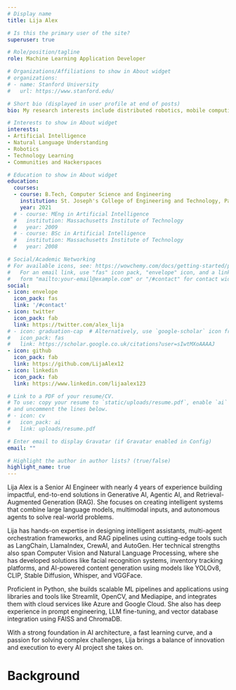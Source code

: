 ```yaml
---
# Display name
title: Lija Alex

# Is this the primary user of the site?
superuser: true

# Role/position/tagline
role: Machine Learning Application Developer

# Organizations/Affiliations to show in About widget
# organizations:
# - name: Stanford University
#   url: https://www.stanford.edu/

# Short bio (displayed in user profile at end of posts)
bio: My research interests include distributed robotics, mobile computing and programmable matter.

# Interests to show in About widget
interests:
- Artificial Intelligence
- Natural Language Understanding
- Robotics
- Technology Learning
- Communities and Hackerspaces

# Education to show in About widget
education:
  courses:
  - course: B.Tech, Computer Science and Engineering
    institution: St. Joseph's College of Engineering and Technology, Palai
    year: 2021
  # - course: MEng in Artificial Intelligence
  #   institution: Massachusetts Institute of Technology
  #   year: 2009
  # - course: BSc in Artificial Intelligence
  #   institution: Massachusetts Institute of Technology
  #   year: 2008

# Social/Academic Networking
# For available icons, see: https://wowchemy.com/docs/getting-started/page-builder/#icons
#   For an email link, use "fas" icon pack, "envelope" icon, and a link in the
#   form "mailto:your-email@example.com" or "/#contact" for contact widget.
social:
- icon: envelope
  icon_pack: fas
  link: '/#contact'
- icon: twitter
  icon_pack: fab
  link: https://twitter.com/alex_lija
# - icon: graduation-cap  # Alternatively, use `google-scholar` icon from `ai` icon pack
#   icon_pack: fas
#   link: https://scholar.google.co.uk/citations?user=sIwtMXoAAAAJ
- icon: github
  icon_pack: fab
  link: https://github.com/LijaAlex12
- icon: linkedin
  icon_pack: fab
  link: https://www.linkedin.com/lijaalex123

# Link to a PDF of your resume/CV.
# To use: copy your resume to `static/uploads/resume.pdf`, enable `ai` icons in `params.toml`, 
# and uncomment the lines below.
# - icon: cv
#   icon_pack: ai
#   link: uploads/resume.pdf

# Enter email to display Gravatar (if Gravatar enabled in Config)
email: ""

# Highlight the author in author lists? (true/false)
highlight_name: true
---
```


<p> Lija Alex is a Senior AI Engineer with nearly 4 years of experience building impactful, end-to-end solutions in Generative AI, Agentic AI, and Retrieval-Augmented Generation (RAG). She focuses on creating intelligent systems that combine large language models, multimodal inputs, and autonomous agents to solve real-world problems.

Lija has hands-on expertise in designing intelligent assistants, multi-agent orchestration frameworks, and RAG pipelines using cutting-edge tools such as LangChain, LlamaIndex, CrewAI, and AutoGen. Her technical strengths also span Computer Vision and Natural Language Processing, where she has developed solutions like facial recognition systems, inventory tracking platforms, and AI-powered content generation using models like YOLOv8, CLIP, Stable Diffusion, Whisper, and VGGFace.

Proficient in Python, she builds scalable ML pipelines and applications using libraries and tools like Streamlit, OpenCV, and Mediapipe, and integrates them with cloud services like Azure and Google Cloud. She also has deep experience in prompt engineering, LLM fine-tuning, and vector database integration using FAISS and ChromaDB.

With a strong foundation in AI architecture, a fast learning curve, and a passion for solving complex challenges, Lija brings a balance of innovation and execution to every AI project she takes on.<p>

# Background

<!-- {{< icon name="download" pack="fas" >}} Download my {{< staticref "uploads/demo_resume.pdf" "newtab" >}}resumé{{< /staticref >}}. -->
